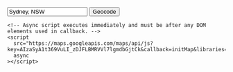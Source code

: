 <!DOCTYPE html>
<html>
  <head>
    <title>Geocoding Service</title>
    <script src="https://polyfill.io/v3/polyfill.min.js?features=default"></script>
    <link rel="stylesheet" type="text/css" href="./style.css" />
    <script src="./index.js"></script>
  </head>
  <body>
    <div id="floating-panel">
      <input id="address" type="textbox" value="Sydney, NSW" />
      <input id="submit" type="button" value="Geocode" />
    </div>
    <div id="map"></div>

    <!-- Async script executes immediately and must be after any DOM elements used in callback. -->
    <script
      src="https://maps.googleapis.com/maps/api/js?key=AIzaSyA1t369VuLI_zDJFLBMRVVl7lgmdbGjtCk&callback=initMap&libraries=&v=weekly"
      async
    ></script>
  </body>
</html>
